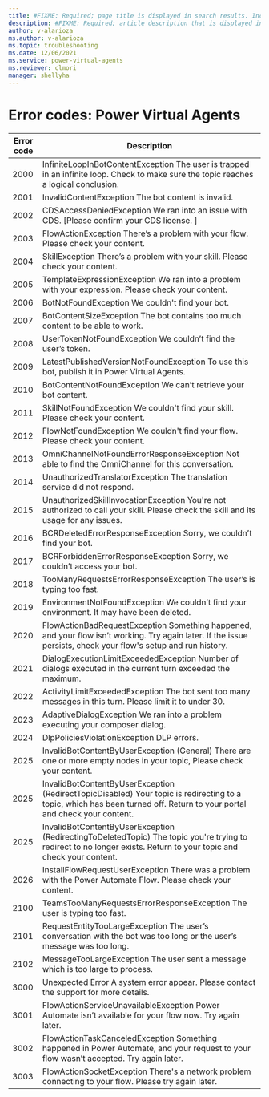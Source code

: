 ```yaml
---
title: #FIXME: Required; page title is displayed in search results. Include the brand.
description: #FIXME: Required; article description that is displayed in search results.
author: v-alarioza
ms.author: v-alarioza
ms.topic: troubleshooting
ms.date: 12/06/2021
ms.service: power-virtual-agents
ms.reviewer: clmori
manager: shellyha
---
```


<!--FIXME: #Customer intent: As a < type of user >, I want < what? > so that < why? >.-->

# Error codes: Power Virtual Agents

|Error code |Description                                                                       |
|-----------|----------------------------------------------------------------------------------|
|2000		|InfiniteLoopInBotContentException	The user is trapped in an infinite loop. Check to make sure the topic reaches a logical conclusion.|
|2001		|InvalidContentException	The bot content is invalid.|
|2002		|CDSAccessDeniedException	We ran into an issue with CDS. [Please confirm your CDS license. ]|
|2003		|FlowActionException	There’s a problem with your flow. Please check your content.|
|2004		|SkillException	There’s a problem with your skill. Please check your content.|
|2005		|TemplateExpressionException	We ran into a problem with your expression. Please check your content.|
|2006		|BotNotFoundException	We couldn't find your bot.|
|2007		|BotContentSizeException	The bot contains too much content to be able to work.|
|2008		|UserTokenNotFoundException	We couldn’t find the user’s token.|
|2009		|LatestPublishedVersionNotFoundException	To use this bot, publish it in Power Virtual Agents.|
|2010		|BotContentNotFoundException	We can’t retrieve your bot content.|
|2011		|SkillNotFoundException	We couldn't find your skill. Please check your content.|
|2012		|FlowNotFoundException	We couldn't find your flow. Please check your content.|
|2013		|OmniChannelNotFoundErrorResponseException	Not able to find the OmniChannel for this conversation.|
|2014		|UnauthorizedTranslatorException 	The translation service did not respond.|
|2015		|UnauthorizedSkillInvocationException 	You're not authorized to call your skill. Please check the skill and its usage for any issues.|
|2016		|BCRDeletedErrorResponseException	Sorry, we couldn’t find your bot.|
|2017		|BCRForbiddenErrorResponseException	Sorry, we couldn’t access your bot.|
|2018		|TooManyRequestsErrorResponseException	The user’s is typing too fast.|
|2019		|EnvironmentNotFoundException	We couldn’t find your environment. It may have been deleted.|
|2020		|FlowActionBadRequestException	Something happened, and your flow isn’t working. Try again later. If the issue persists, check your flow's setup and run history.|
|2021		|DialogExecutionLimitExceededException	Number of dialogs executed in the current turn exceeded the maximum.|
|2022		|ActivityLimitExceededException	The bot sent too many messages in this turn. Please limit it to under 30.|
|2023		|AdaptiveDialogException	We ran into a problem executing your composer dialog.|
|2024		|DlpPoliciesViolationException	DLP errors.|
|2025		|InvalidBotContentByUserException (General)	There are one or more empty nodes in your topic, Please check your content.|
|2025		|InvalidBotContentByUserException (RedirectTopicDisabled)	Your topic is redirecting to a topic, which has been turned off. Return to your portal and check your content. |
|2025		|InvalidBotContentByUserException (RedirectingToDeletedTopic)	The topic you're trying to redirect to no longer exists. Return to your topic and check your content. |
|2026		|InstallFlowRequestUserException	There was a problem with the Power Automate Flow. Please check your content.|
|2100		|TeamsTooManyRequestsErrorResponseException	The user is typing too fast.|
|2101		|RequestEntityTooLargeException	The user’s conversation with the bot was too long or the user’s message was too long.|
|2102		|MessageTooLargeException	The user sent a message which is too large to process. |
|3000		|Unexpected Error	A system error appear. Please contact the support for more details.|
|3001		|FlowActionServiceUnavailableException	Power Automate isn’t available for your flow now. Try again later.|
|3002		|FlowActionTaskCanceledException	Something happened in Power Automate, and your request to your flow wasn’t accepted. Try again later.|
|3003		|FlowActionSocketException	There's a network problem connecting to your flow. Please try again later.|